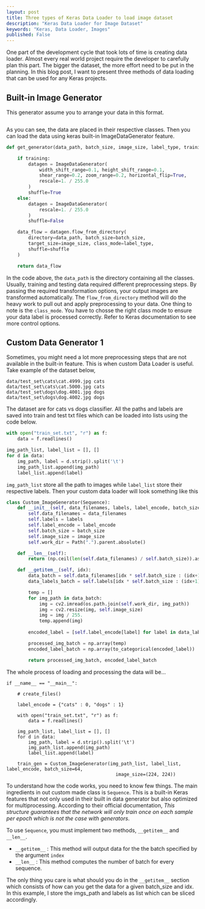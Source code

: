 ```yaml
---
layout: post
title: Three types of Keras Data Loader to load image dataset
description: "Keras Data Loader for Image Dataset"
keywords: "Keras, Data Loader, Images"
published: False
---
```


One part of the development cycle that took lots of time is creating data loader. Almost every real world project require the developer to carefully plan this part. The bigger the dataset, the more effort need to be put in the planning. In this blog post, I want to present three methods of data loading that can be used for any Keras projects.

## Built-in Image Generator

This generator assume you to arrange your data in this format.

```

```

As you can see, the data are placed in their respective classes. Then you can load the data using keras built-in ImageDataGenerator feature.

```python
def get_generator(data_path, batch_size, image_size, label_type, training=True):

    if training:
        datagen = ImageDataGenerator(
            width_shift_range=0.1, height_shift_range=0.1,
            shear_range=0.2, zoom_range=0.2, horizontal_flip=True,
            rescale=1. / 255.0
        )
        shuffle=True
    else:
        datagen = ImageDataGenerator(
            rescale=1. / 255.0
        )
        shuffle=False

    data_flow = datagen.flow_from_directory(
        directory=data_path, batch_size=batch_size,
        target_size=image_size, class_mode=label_type,
        shuffle=shuffle
    )

    return data_flow
```

In the code above, the ```data_path``` is the directory containing all the classes. Usually, training and testing data required different preprocessing steps. By passing the required transformation options, your output images are transformed automatically. The ```flow_from_directory``` method will do the heavy work to pull out and apply preprocessing to your data. One thing to note is the ```class_mode```. You have to chosse the right class mode to ensure your data label is processed correctly. Refer to Keras documentation to see more control options.

## Custom Data Generator 1

Sometimes, you might need a lot more preprocessing steps that are not available in the built-in feature. This is when custom Data Loader is useful. Take example of the dataset below, 

```
data/test_set\cats\cat.4999.jpg	cats
data/test_set\cats\cat.5000.jpg	cats
data/test_set\dogs\dog.4001.jpg	dogs
data/test_set\dogs\dog.4002.jpg	dogs
```
The dataset are for cats vs dogs classifier. All the paths and labels are saved into train and test txt files which can be loaded into lists using the code below.

```python
with open("train_set.txt", "r") as f:
    data = f.readlines()

img_path_list, label_list = [], []
for d in data:
    img_path, label = d.strip().split('\t')
    img_path_list.append(img_path)
    label_list.append(label)
```

```img_path_list``` store all the path to images while ```label_list``` store their respective labels. Then your custom data loader will look something like this

```python
class Custom_ImageGenerator(Sequence):
    def __init__(self, data_filenames, labels, label_encode, batch_size, image_size):
        self.data_filenames = data_filenames
        self.labels = labels
        self.label_encode = label_encode
        self.batch_size = batch_size
        self.image_size = image_size
        self.work_dir = Path(".").parent.absolute()

    def __len__(self):
        return (np.ceil(len(self.data_filenames) / self.batch_size)).astype(np.int)

    def __getitem__(self, idx):
        data_batch = self.data_filenames[idx * self.batch_size : (idx+1) * self.batch_size]
        data_labels_batch = self.labels[idx * self.batch_size : (idx+1) * self.batch_size]

        temp = []
        for img_path in data_batch:
            img = cv2.imread(os.path.join(self.work_dir, img_path))
            img = cv2.resize(img, self.image_size)
            img = img / 255.
            temp.append(img)
        
        encoded_label = [self.label_encode[label] for label in data_labels_batch]

        processed_img_batch = np.array(temp)
        encoded_label_batch = np.array(to_categorical(encoded_label))

        return processed_img_batch, encoded_label_batch
```

The whole process of loading and processing the data will be...

```
if __name__ == "__main__":

    # create_files()

    label_encode = {"cats" : 0, "dogs" : 1}

    with open("train_set.txt", "r") as f:
        data = f.readlines()
    
    img_path_list, label_list = [], []
    for d in data:
        img_path, label = d.strip().split('\t')
        img_path_list.append(img_path)
        label_list.append(label)

    train_gen = Custom_ImageGenerator(img_path_list, label_list, label_encode, batch_size=64, 
                                        image_size=(224, 224))
```

To understand how the code works, you need to know few things. The main ingredients in out custom made class is ```Sequence```. This is a built-in Keras features that not only used in their built in data generator but also optimized for multiprocessing. According to their official documentation, _This structure guarantees that the network will only train once on each sample per epoch which is not the case with generators_. 

To use ```Sequence```, you must implement two methods, ```__getitem__``` and ```__len__```. 
- ```__getitem__``` : This method will output data for the the batch specified by the argument ```index```
- ```__len__``` : This method computes the number of batch for every sequence. 

The only thing you care is what should you do in the ```__getitem__``` section which consists of how can you get the data for a given batch_size and idx. In this example, I store the imgs_path and labels as list which can be sliced accordingly.
